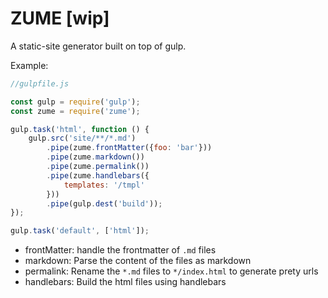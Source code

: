 # ZUME [wip]

A static-site generator built on top of gulp.

Example:

```js
//gulpfile.js

const gulp = require('gulp');
const zume = require('zume');

gulp.task('html', function () {
	gulp.src('site/**/*.md')
		.pipe(zume.frontMatter({foo: 'bar'}))
		.pipe(zume.markdown())
		.pipe(zume.permalink())
		.pipe(zume.handlebars({
			templates: '/tmpl'
		}))
		.pipe(gulp.dest('build'));
});

gulp.task('default', ['html']);
```

* frontMatter: handle the frontmatter of `.md` files
* markdown: Parse the content of the files as markdown
* permalink: Rename the `*.md` files to `*/index.html` to generate prety urls
* handlebars: Build the html files using handlebars
